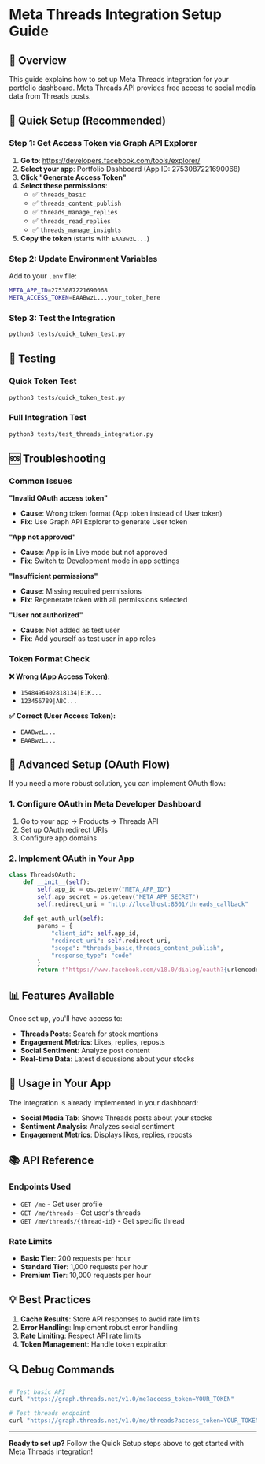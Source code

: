 # Meta Threads Integration Setup Guide

## 🎯 **Overview**

This guide explains how to set up Meta Threads integration for your portfolio dashboard. Meta Threads API provides free access to social media data from Threads posts.

## 🔧 **Quick Setup (Recommended)**

### Step 1: Get Access Token via Graph API Explorer

1. **Go to**: https://developers.facebook.com/tools/explorer/
2. **Select your app**: Portfolio Dashboard (App ID: 2753087221690068)
3. **Click "Generate Access Token"**
4. **Select these permissions**:
   - ✅ `threads_basic`
   - ✅ `threads_content_publish`
   - ✅ `threads_manage_replies`
   - ✅ `threads_read_replies`
   - ✅ `threads_manage_insights`
5. **Copy the token** (starts with `EAABwzL...`)

### Step 2: Update Environment Variables

Add to your `.env` file:
```bash
META_APP_ID=2753087221690068
META_ACCESS_TOKEN=EAABwzL...your_token_here
```

### Step 3: Test the Integration

```bash
python3 tests/quick_token_test.py
```

## 🧪 **Testing**

### Quick Token Test
```bash
python3 tests/quick_token_test.py
```

### Full Integration Test
```bash
python3 tests/test_threads_integration.py
```

## 🆘 **Troubleshooting**

### Common Issues

**"Invalid OAuth access token"**
- **Cause**: Wrong token format (App token instead of User token)
- **Fix**: Use Graph API Explorer to generate User token

**"App not approved"**
- **Cause**: App is in Live mode but not approved
- **Fix**: Switch to Development mode in app settings

**"Insufficient permissions"**
- **Cause**: Missing required permissions
- **Fix**: Regenerate token with all permissions selected

**"User not authorized"**
- **Cause**: Not added as test user
- **Fix**: Add yourself as test user in app roles

### Token Format Check

**❌ Wrong (App Access Token):**
- `1548496402818134|E1K...`
- `123456789|ABC...`

**✅ Correct (User Access Token):**
- `EAABwzL...`
- `EAABwzL...`

## 🔧 **Advanced Setup (OAuth Flow)**

If you need a more robust solution, you can implement OAuth flow:

### 1. Configure OAuth in Meta Developer Dashboard

1. Go to your app → Products → Threads API
2. Set up OAuth redirect URIs
3. Configure app domains

### 2. Implement OAuth in Your App

```python
class ThreadsOAuth:
    def __init__(self):
        self.app_id = os.getenv("META_APP_ID")
        self.app_secret = os.getenv("META_APP_SECRET")
        self.redirect_uri = "http://localhost:8501/threads_callback"
        
    def get_auth_url(self):
        params = {
            "client_id": self.app_id,
            "redirect_uri": self.redirect_uri,
            "scope": "threads_basic,threads_content_publish",
            "response_type": "code"
        }
        return f"https://www.facebook.com/v18.0/dialog/oauth?{urlencode(params)}"
```

## 📊 **Features Available**

Once set up, you'll have access to:

- **Threads Posts**: Search for stock mentions
- **Engagement Metrics**: Likes, replies, reposts
- **Social Sentiment**: Analyze post content
- **Real-time Data**: Latest discussions about your stocks

## 🚀 **Usage in Your App**

The integration is already implemented in your dashboard:

- **Social Media Tab**: Shows Threads posts about your stocks
- **Sentiment Analysis**: Analyzes social sentiment
- **Engagement Metrics**: Displays likes, replies, reposts

## 📚 **API Reference**

### Endpoints Used

- `GET /me` - Get user profile
- `GET /me/threads` - Get user's threads
- `GET /me/threads/{thread-id}` - Get specific thread

### Rate Limits

- **Basic Tier**: 200 requests per hour
- **Standard Tier**: 1,000 requests per hour
- **Premium Tier**: 10,000 requests per hour

## 💡 **Best Practices**

1. **Cache Results**: Store API responses to avoid rate limits
2. **Error Handling**: Implement robust error handling
3. **Rate Limiting**: Respect API rate limits
4. **Token Management**: Handle token expiration

## 🔍 **Debug Commands**

```bash
# Test basic API
curl "https://graph.threads.net/v1.0/me?access_token=YOUR_TOKEN"

# Test threads endpoint
curl "https://graph.threads.net/v1.0/me/threads?access_token=YOUR_TOKEN"
```

---

**Ready to set up?** Follow the Quick Setup steps above to get started with Meta Threads integration!

